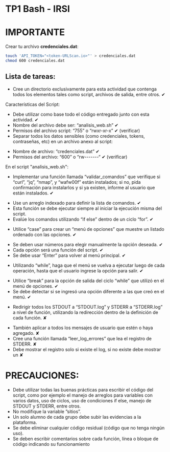 # TP1 Bash - IRSI
# IMPORTANTE

Crear tu archivo **credenciales.dat**:

```bash
touch 'API_TOKEN="<token-URLScan.io>"' > credenciales.dat
chmod 600 credenciales.dat
```

## Lista de tareas:
+ Cree un directorio exclusivamente para esta actividad que contenga todos los
elementos tales como script, archivos de salida, entre otros. ✔

Características del Script:
* Debe utilizar como base todo el código entregado junto con esta actividad. ✔
* Nombre del archivo debe ser: “analisis_web.sh” ✔
* Permisos del archivo script: “755” o “rwxr-xr-x” ✔ (verificar)
* Separar todos los datos sensibles (como credenciales, tokens, contraseñas, etc)
en un archivo anexo al script:
+ Nombre de archivo: “credenciales.dat” ✔ 
+ Permisos del archivo: “600” o “rw-------“ ✔ (verificar)

En el script "analisis_web.sh":
* Implementar una función llamada “validar_comandos” que verifique si “curl”,
“jq”, “nmap”, y “wafw00f” están instalados; si no, pida confirmación para
instalarlos y si ya existen, informe al usuario que están instalados. ✔
+ Use un arreglo indexado para definir la lista de comandos. ✔
+ Esta función se debe ejecutar siempre al iniciar la ejecución misma del
script.
+ Evalúe los comandos utilizando “if else” dentro de un ciclo “for”. ✔
* Utilice “case” para crear un “menú de opciones” que muestre un listado 
ordenado con las opciones. ✔
+ Se deben usar números para elegir manualmente la opción deseada. ✔
+ Cada opción será una función del script. ✔
+ Se debe usar “Enter” para volver al menú principal. ✔
* Utilizando “while”, haga que el menú se vuelva a ejecutar luego de cada
operación, hasta que el usuario ingrese la opción para salir. ✔
+ Utilice “break” para la opción de salida del ciclo “while” que utilizó en el
menú de opciones. ✔
+ Se debe detectar si se ingresó una opción diferente a las que creó en el
menú. ✔
* Redirigir todos los STDOUT a “STDOUT.log” y STDERR a “STDERR.log” a
nivel de función, utilizando la redirección dentro de la definición de cada función. ✘
+ También aplicar a todos los mensajes de usuario que estén o haya
agregado. ✘
+ Cree una función llamada “leer_log_errores” que lea el registro de STDERR. ✘
+  Debe mostrar el registro solo si existe el log, si no existe debe mostrar un ✘

# PRECAUCIONES:
* Debe utilizar todas las buenas prácticas para escribir el código del script, como
por ejemplo el manejo de arreglos para variables con varios datos, uso de ciclos,
uso de condiciones if else, manejo de STDOUT y STDERR, entre otros.
* No modifique la variable ”sitios”.
* Un solo alumno de cada grupo debe subir las evidencias a la plataforma.
* Se debe eliminar cualquier código residual (código que no tenga ningún uso).
* Se deben escribir comentarios sobre cada función, línea o bloque de código
indicando su funcionamiento

